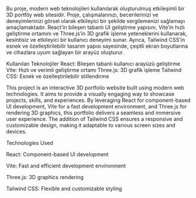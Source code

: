 
Bu proje, modern web teknolojileri kullanılarak oluşturulmuş etkileşimli bir 3D portföy web sitesidir. Proje, çalışmalarınızı, becerilerinizi ve deneyimlerinizi görsel olarak etkileyici bir şekilde sergilemenizi sağlamayı amaçlamaktadır. React’in bileşen tabanlı UI geliştirme yapısını, Vite’in hızlı geliştirme ortamını ve Three.js’in 3D grafik işleme yeteneklerini kullanarak, kesintisiz ve etkileyici bir kullanıcı deneyimi sunar. Ayrıca, Tailwind CSS’in esnek ve özelleştirilebilir tasarım yapısı sayesinde, çeşitli ekran boyutlarına ve cihazlara uyum sağlayan bir arayüz oluşturur.

Kullanılan Teknolojiler
React: Bileşen tabanlı kullanıcı arayüzü geliştirme
Vite: Hızlı ve verimli geliştirme ortamı
Three.js: 3D grafik işleme
Tailwind CSS: Esnek ve özelleştirilebilir stillendirme


This project is an interactive 3D portfolio website built using modern web technologies. It aims to provide a visually engaging way to showcase projects, skills, and experiences. By leveraging React for component-based UI development, Vite for a fast development environment, and Three.js for rendering 3D graphics, this portfolio delivers a seamless and immersive user experience. The addition of Tailwind CSS ensures a responsive and customizable design, making it adaptable to various screen sizes and devices.

Technologies Used

React: Component-based UI development

Vite: Fast and efficient development environment

Three.js: 3D graphics rendering

Tailwind CSS: Flexible and customizable styling
